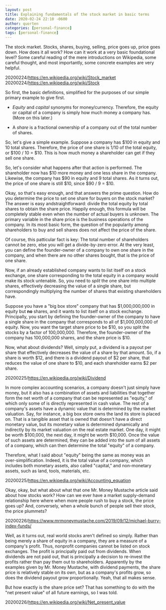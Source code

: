 ```yaml
---
layout: post
title: Explaining fundamentals of the stock market in basic terms
date: 2020-02-24 22:10 -0600
author: quorten
categories: [personal-finance]
tags: [personal-finance]
---
```


The stock market.  Stocks, shares, buying, selling, price goes up,
price goes down.  How does it all work?  How can it work at a very
basic foundational level?  Some careful reading of the mere
introductions on Wikipedia, some careful thought, and most
importantly, some concrete examples are very helpful.

20200224/https://en.wikipedia.org/wiki/Stock_market  
20200224/https://en.wikipedia.org/wiki/Stock

So first, the basic definitions, simplified for the purposes of our
simple primary example to give first.

* _Equity_ and _capital_ synonyms for money/currency.  Therefore, the
  equity or capital of a company is simply how much money a company
  has.  (More on this later.)

* A _share_ is a fractional ownership of a company out of the total
  number of shares.

So, let's give a simple example.  Suppose a company has $100 in equity
and 10 total shares.  Therefore, the price of one share is 1/10 of the
total equity, or $100 / 10 = $10.  This is how much money a
shareholder can get if they sell one share.

So, let's consider what happens after that action is performed.  The
shareholder now has $10 more money and one less share in the company.
Likewise, the company has $90 in equity and 9 total shares.  As it
turns out, the price of one share is still $10, since $90 / 9 = $10.

<!-- more -->

Okay, so that's easy enough, and that answers the prime question.  How
do you determine the price to set one share for buyers on the stock
market?  The answer is easy andstraightforward: divide the total
equity by total shares to obtain the share price.  Happily enough,
this formula will be completely stable even when the number of actual
buyers is unknown.  The primary variable in the share price is the
business operations of the company.  In its most basic form, the
question of the popularity among shareholders to buy and sell shares
does not affect the price of the share.

Of course, this patticular fact is key: The total number of
shareholders cannot be zero, else you will get a divide-by-zero error.
At the very least, you can define the founder-owner of a company to
own one share in the company, and when there are no other shares
bought, that is the price of one share.

Now, if an already established company wants to list itself on a stock
exchange, one share corresponding to the total equity in a company
would make its stock untenable.  So, you need to _split_ the one share
into multiple shares, effectively decreasing the value of a single
share, but correspondingly multiplying the number of shares that
existing shareholders have.

Suppose you have a "big box store" company that has $1,000,000,000 in
equity but **no** shares, and it wants to list itself on a stock
exchange.  Principally, you start by defining the founder-owner of the
company to have a single share in the company that corresponds to all
of $1,000,000,000 of equity.  Now, you want the target share price to
be $10, so you split the stocks by a factor of 100,000,000.
Therefore, the founder-owner of the company has 100,000,000 shares,
and the share price is $10.

Now, what about dividends?  Well, simply put, a dividend is a payout
per share that effectively decreases the value of a share by that
amount.  So, if a share is worth $12, and there is a dividend payout
of $2 per share, that reduces the value of one share to $10, and each
shareholder earns $2 per share.

20200225/https://en.wikipedia.org/wiki/Dividend

In more complex accounting scenarios, a company doesn't just simply
have money, but it also has a combination of assets and liabilities
that together form the net worth of a company that can be represented
as "equity," of which only some of is directly represented in cash
value.  The rest of a company's assets have a dynamic value that is
determined by the market valuation.  Say, for instance, a big box
store owns the land its store is placed on.  That is a tangible asset
that is owned that doesn't have a direct monetary value, but its
monetary value is determined dynamically and indirectly by its market
valuation on the real estate market.  One day, it might be worth
$100,000, the next day, it might be worth $10,000.  Once the value of
such assets are determined, they can be added into the sum of all
assets of a company, which can then determine the total "equity" of a
company.

Therefore, what I said about "equity" being the same as money was an
over-simplification.  Indeed, it is the total value of a company,
which includes both monetary assets, also called "capital," and
non-monetary assets, such as land, tools, materials, etc.

20200225/https://en.wikipedia.org/wiki/Accounting_equation

Okay, okay, but what about what that one Mr. Money Mustache article
said about how stocks work?  How can we ever have a market
supply-demand relationship here where when more people rush to buy a
stock, the price goes up?  And, conversely, when a whole bunch of
people sell their stock, the price plummets?

20200226/https://www.mrmoneymustache.com/2019/09/12/michael-burry-index-funds/

Well, as it turns out, real world stocks aren't defined so simply.
Rather than being merely a share of equity in a company, they are a
measure of a company's profit.  Thus, nonprofit companies cannot be
listed on stock exchanges.  The profit is principally paid out from
dividends.  When dividends are not paid out, that is principally a
decision to re-invest the profits rather than pay them out to
shareholders.  Apparently by the examples given by Mr. Money Mustache,
with dividend payments, the share price is relatively stable on its
own, but as a company's profits grow, so does the dividend payout grow
proportionally.  Yeah, that all makes sense.

But how exactly is the share price set?  That has something to do with
the "net present value" of all future earnings, so I was told.

20200226/https://en.wikipedia.org/wiki/Net_present_value
